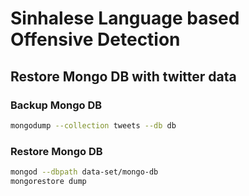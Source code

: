 # Sinhalese Language based Offensive Detection

## Restore Mongo DB with twitter data

### Backup Mongo DB

```bash
mongodump --collection tweets --db db
```

### Restore Mongo DB

```bash
mongod --dbpath data-set/mongo-db
mongorestore dump
```